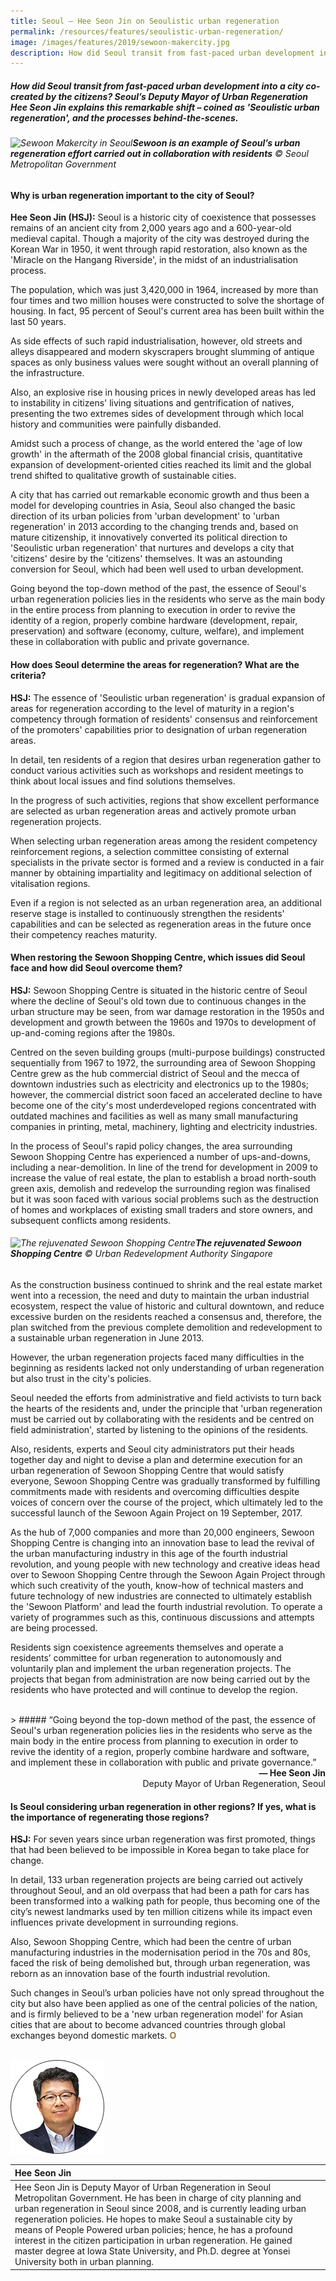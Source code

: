 ```yaml
---
title: Seoul – Hee Seon Jin on Seoulistic urban regeneration
permalink: /resources/features/seoulistic-urban-regeneration/
image: /images/features/2019/sewoon-makercity.jpg
description: How did Seoul transit from fast-paced urban development into a city co-created by the citizens? Seoul’s Deputy Mayor of Urban Regeneration Hee Seon Jin explains this remarkable shift – coined as 'Seoulistic urban regeneration', and the processes behind-the-scenes. 
---
```


##### How did Seoul transit from fast-paced urban development into a city co-created by the citizens? Seoul’s Deputy Mayor of Urban Regeneration Hee Seon Jin explains this remarkable shift – coined as 'Seoulistic urban regeneration', and the processes behind-the-scenes.

###### ![Sewoon Makercity in Seoul](/images/features/2019/sewoon-makercity.jpg/)**Sewoon is an example of Seoul’s urban regeneration effort carried out in collaboration with residents** © Seoul Metropolitan Government

#### **Why is urban regeneration important to the city of Seoul?**

**Hee Seon Jin (HSJ):** Seoul is a historic city of coexistence that possesses remains of an ancient city from 2,000 years ago and a 600-year-old medieval capital. Though a majority of the city was destroyed during the Korean War in 1950, it went through rapid restoration, also known as the 'Miracle on the Hangang Riverside', in the midst of an industrialisation process. 

The population, which was just 3,420,000 in 1964, increased by more than four times and two million houses were constructed to solve the shortage of housing. In fact, 95 percent of Seoul's current area has been built within the last 50 years. 

As side effects of such rapid industrialisation, however, old streets and alleys disappeared and modern skyscrapers brought slumming of antique spaces as only business values were sought without an overall planning of the infrastructure. 

Also, an explosive rise in housing prices in newly developed areas has led to instability in citizens' living situations and gentrification of natives, presenting the two extremes sides of development through which local history and communities were painfully disbanded. 

Amidst such a process of change, as the world entered the 'age of low growth' in the aftermath of the 2008 global financial crisis, quantitative expansion of development-oriented cities reached its limit and the global trend shifted to qualitative growth of sustainable cities. 

A city that has carried out remarkable economic growth and thus been a model for developing countries in Asia, Seoul also changed the basic direction of its urban policies from 'urban development' to 'urban regeneration' in 2013 according to the changing trends and, based on mature citizenship, it innovatively converted its political direction to 'Seoulistic urban regeneration' that nurtures and develops a city that 'citizens' desire by the 'citizens' themselves. It was an astounding conversion for Seoul, which had been well used to urban development. 

Going beyond the top-down method of the past, the essence of Seoul's urban regeneration policies lies in the residents who serve as the main body in the entire process from planning to execution in order to revive the identity of a region, properly combine hardware (development, repair, preservation) and software (economy, culture, welfare), and implement these in collaboration with public and private governance. 

#### **How does Seoul determine the areas for regeneration? What are the criteria?** 

**HSJ:** The essence of 'Seoulistic urban regeneration' is gradual expansion of areas for regeneration according to the level of maturity in a region's competency through formation of residents' consensus and reinforcement of the promoters' capabilities prior to designation of urban regeneration areas. 

In detail, ten residents of a region that desires urban regeneration gather to conduct various activities such as workshops and resident meetings to think about local issues and find solutions themselves. 

In the progress of such activities, regions that show excellent performance are selected as urban regeneration areas and actively promote urban regeneration projects. 

When selecting urban regeneration areas among the resident competency reinforcement regions, a selection committee consisting of external specialists in the private sector is formed and a review is conducted in a fair manner by obtaining impartiality and legitimacy on additional selection of vitalisation regions. 

Even if a region is not selected as an urban regeneration area, an additional reserve stage is installed to continuously strengthen the residents' capabilities and can be selected as regeneration areas in the future once their competency reaches maturity. 

#### **When restoring the Sewoon Shopping Centre, which issues did Seoul face and how did Seoul overcome them?** 

**HSJ:** Sewoon Shopping Centre is situated in the historic centre of Seoul where the decline of Seoul's old town due to continuous changes in the urban structure may be seen, from war damage restoration in the 1950s and development and growth between the 1960s and 1970s to development of up-and-coming regions after the 1980s. 

Centred on the seven building groups (multi-purpose buildings) constructed sequentially from 1967 to 1972, the surrounding area of Sewoon Shopping Centre grew as the hub commercial district of Seoul and the mecca of downtown industries such as electricity and electronics up to the 1980s; however, the commercial district soon faced an accelerated decline to have become one of the city's most underdeveloped regions concentrated with outdated machines and facilities as well as many small manufacturing companies in printing, metal, machinery, lighting and electricity industries. 

In the process of Seoul's rapid policy changes, the area surrounding Sewoon Shopping Centre has experienced a number of ups-and-downs, including a near-demolition. In line of the trend for development in 2009 to increase the value of real estate, the plan to establish a broad north-south green axis, demolish and redevelop the surrounding region was finalised but it was soon faced with various social problems such as the destruction of homes and workplaces of existing small traders and store owners, and subsequent conflicts among residents. 

###### ![The rejuvenated Sewoon Shopping Centre](/images/features/2019/sewoon-shopping-centre.jpg/)**The rejuvenated Sewoon Shopping Centre** © Urban Redevelopment Authority Singapore

As the construction business continued to shrink and the real estate market went into a recession, the need and duty to maintain the urban industrial ecosystem, respect the value of historic and cultural downtown, and reduce excessive burden on the residents reached a consensus and, therefore, the plan switched from the previous complete demolition and redevelopment to a sustainable urban regeneration in June 2013. 

However, the urban regeneration projects faced many difficulties in the beginning as residents lacked not only understanding of urban regeneration but also trust in the city's policies. 

Seoul needed the efforts from administrative and field activists to turn back the hearts of the residents and, under the principle that 'urban regeneration must be carried out by collaborating with the residents and be centred on field administration', started by listening to the opinions of the residents. 

Also, residents, experts and Seoul city administrators put their heads together day and night to devise a plan and determine execution for an urban regeneration of Sewoon Shopping Centre that would satisfy everyone, Sewoon Shopping Centre was gradually transformed by fulfilling commitments made with residents and overcoming difficulties despite voices of concern over the course of the project, which ultimately led to the successful launch of the Sewoon Again Project on 19 September, 2017. 

As the hub of 7,000 companies and more than 20,000 engineers, Sewoon Shopping Centre is changing into an innovation base to lead the revival of the urban manufacturing industry in this age of the fourth industrial revolution, and young people with new technology and creative ideas head over to Sewoon Shopping Centre through the Sewoon Again Project through which such creativity of the youth, know-how of technical masters and future technology of new industries are connected to ultimately establish the 'Sewoon Platform' and lead the fourth industrial revolution. To operate a variety of programmes such as this, continuous discussions and attempts are being processed. 

Residents sign coexistence agreements themselves and operate a residents’ committee for urban regeneration to autonomously and voluntarily plan and implement the urban regeneration projects. The projects that began from administration are now being carried out by the residents who have protected and will continue to develop the region. 

<br>
> ##### “Going beyond the top-down method of the past, the essence of Seoul's urban regeneration policies lies in the residents who serve as the main body in the entire process from planning to execution in order to revive the identity of a region, properly combine hardware and software, and implement these in collaboration with public and private governance.”

<div align="right"><b>— Hee Seon Jin</b><br>Deputy Mayor of Urban Regeneration, Seoul</div>

#### **Is Seoul considering urban regeneration in other regions? If yes, what is the importance of regenerating those regions?**

**HSJ:** For seven years since urban regeneration was first promoted, things that had been believed to be impossible in Korea began to take place for change. 

In detail, 133 urban regeneration projects are being carried out actively throughout Seoul, and an old overpass that had been a path for cars has been transformed into a walking path for people, thus becoming one of the city’s newest landmarks used by ten million citizens while its impact even influences private development in surrounding regions. 

Also, Sewoon Shopping Centre, which had been the centre of urban manufacturing industries in the modernisation period in the 70s and 80s, faced the risk of being demolished but, through urban regeneration, was reborn as an innovation base of the fourth industrial revolution. 

Such changes in Seoul’s urban policies have not only spread throughout the city but also have been applied as one of the central policies of the nation, and is firmly believed to be a 'new urban regeneration model' for Asian cities that are about to become advanced countries through global exchanges beyond domestic markets. **<font color="#967942">O</font>** 

<br>

<div style="width:150px"><img src="/images/features/2019/hee-seon-jin.png" alt="Hee Seon Jin" /></div>

| **Hee Seon Jin** |
|:---|
| Hee Seon Jin is Deputy Mayor of Urban Regeneration in Seoul Metropolitan Government. He has been in charge of city planning and urban regeneration in Seoul since 2008, and is currently leading urban regeneration policies. He hopes to make Seoul a sustainable city by means of People Powered urban policies; hence, he has a profound interest in the citizen participation in urban regeneration. He gained master degree at Iowa State University, and Ph.D. degree at Yonsei University both in urban planning. |
